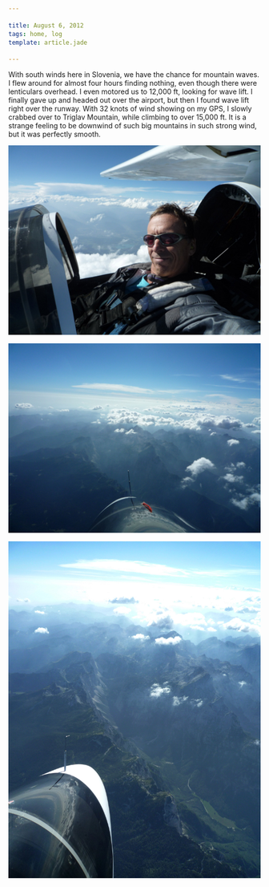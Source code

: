 ```yaml
---

title: August 6, 2012
tags: home, log
template: article.jade

---
```


With south winds here in Slovenia, we have the chance for mountain waves.  I flew around for almost four hours finding nothing, even though there were lenticulars overhead.  I even motored us to 12,000 ft, looking for wave lift.  I finally gave up and headed out over the airport, but then I found wave lift right over the runway.  With 32 knots of wind showing on my GPS, I slowly crabbed over to Triglav Mountain, while climbing to over 15,000 ft.  It is a strange feeling to be downwind of such big mountains in such strong wind, but it was perfectly smooth. 

<div class="photoset">

![Fresh air above the clouds](open.jpg)

![Impressive view over the nose](over_the_nose.jpg)

![Pointing the nose toward serious terrain](Wave_sm.jpg)

</div>
